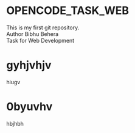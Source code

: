 # OPENCODE_TASK_WEB
This is my first git repository.
<br>
Author Bibhu Behera
<br>
Task for Web Development

# gyhjvhjv
 hiugv

# 0byuvhv
 hbjhbh

 